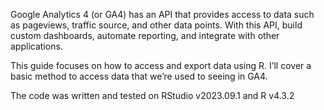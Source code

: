 Google Analytics 4 (or GA4) has an API that provides access to data such as pageviews, traffic source, and other data points. With this API, build custom dashboards, automate reporting, and integrate with other applications.

This guide focuses on how to access and export data using R. I’ll cover a basic method to access data that we’re used to seeing in GA4.

The code was written and tested on RStudio v2023.09.1 and R v4.3.2
